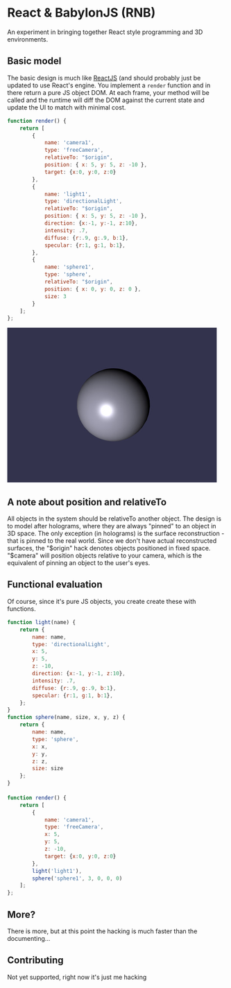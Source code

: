 # React & BabylonJS (RNB)
An experiment in bringing together React style programming and 3D environments.

## Basic model
The basic design is much like [ReactJS](https://github.com/reactjs) (and should 
probably just be updated to use React's engine. You implement a `render` function
and in there return a pure JS object DOM. At each frame, your method will be called
and the runtime will diff the DOM against the current state and update the UI to
match with minimal cost. 

```js
function render() {
    return [
        {
            name: 'camera1',
            type: 'freeCamera',
            relativeTo: "$origin",
            position: { x: 5, y: 5, z: -10 },
            target: {x:0, y:0, z:0}
        },
        {
            name: 'light1',
            type: 'directionalLight',
            relativeTo: "$origin",
            position: { x: 5, y: 5, z: -10 },
            direction: {x:-1, y:-1, z:10},
            intensity: .7,
            diffuse: {r:.9, g:.9, b:1},
            specular: {r:1, g:1, b:1},
        },
        {
            name: 'sphere1',
            type: 'sphere',
            relativeTo: "$origin",
            position: { x: 0, y: 0, z: 0 }, 
            size: 3
        }
    ];
};
```
![Rendering a simple scene](readme_preview.jpg "Rendering a simple scene")

## A note about position and relativeTo
All objects in the system should be relativeTo another object. The design is to model
after holograms, where they are always "pinned" to an object in 3D space. The only exception
(in holograms) is the surface reconstruction - that is pinned to the real world. Since
we don't have actual reconstructed surfaces, the "$origin" hack denotes objects positioned in
fixed space. "$camera" will position objects relative to your camera, which is the equivalent
of pinning an object to the user's eyes.


## Functional evaluation
Of course, since it's pure JS objects, you create create these with functions.

```js
function light(name) {
    return {
        name: name,
        type: 'directionalLight',
        x: 5, 
        y: 5, 
        z: -10,
        direction: {x:-1, y:-1, z:10},
        intensity: .7,
        diffuse: {r:.9, g:.9, b:1},
        specular: {r:1, g:1, b:1},
    };
}
function sphere(name, size, x, y, z) {
    return {
        name: name,
        type: 'sphere',
        x: x,
        y: y,
        z: z,
        size: size
    };
}

function render() {
    return [
        {
            name: 'camera1',
            type: 'freeCamera',
            x: 5, 
            y: 5, 
            z: -10,
            target: {x:0, y:0, z:0}
        },
        light('light1'),
        sphere('sphere1', 3, 0, 0, 0) 
    ];
};
```

## More?
There is more, but at this point the hacking is much faster than the documenting... 

## Contributing
Not yet supported, right now it's just me hacking

